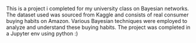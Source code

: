 This is a project i completed for my university class on Bayesian networks. 
The dataset used was sourced from Kaggle and consists of real consumer buying habits on Amazon. 
Various Bayesian techniques were employed to analyze and understand these buying habits. 
The project was completed in a Jupyter env using python :)
